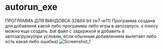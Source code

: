 # autorun_exe
ПРОГРАММА ДЛЯ ВИНДОВСА 32&64 bit (w7-w11)
Программа создана для добавленя какой либо программы либо игры в автозапуск.
к плюсу можно еще создать .bat файл с задержкой и добавить в автозагрузку(при условии, если обычным добавлением вылетает
либо есть какая либо ошибка)
![Screenshot_1](https://github.com/user-attachments/assets/a0ab9f8d-7a0a-4c41-b284-d7919ed38e03)
